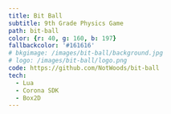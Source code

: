 ```yaml
---
title: Bit Ball
subtitle: 9th Grade Physics Game
path: bit-ball
color: {r: 40, g: 160, b: 197}
fallbackcolor: '#161616'
# bkgimage: /images/bit-ball/background.jpg
# logo: /images/bit-ball/logo.png
code: https://github.com/NotWoods/bit-ball
tech:
  - Lua
  - Corona SDK
  - Box2D
---
```

